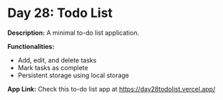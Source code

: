 # Day 28: Todo List

**Description:** A minimal to-do list application.

**Functionalities:**

- Add, edit, and delete tasks
- Mark tasks as complete
- Persistent storage using local storage

**App Link:** Check this to-do list app at https://day28todolist.vercel.app/
